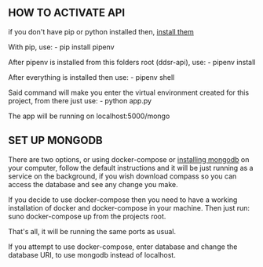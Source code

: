 ## HOW TO ACTIVATE API

if you don't have pip or python installed then, [install them](https://realpython.com/installing-python/)

With pip, use:
    - pip install pipenv

After pipenv is installed from this folders root (ddsr-api), use:
    - pipenv install

After everything is installed then use:
    - pipenv shell

Said command will make you enter the virtual environment created for this project, from there
just use:
    - python app.py

The app will be running on localhost:5000/mongo

## SET UP MONGODB

There are two options, or using docker-compose or [installing mongodb](https://www.mongodb.com/download-center/community) on your computer, follow the default instructions and it will be just
running as a service on the background, if you wish download compass so you can access the database
and see any change you make.

If you decide to use docker-compose then you need to have a working installation of docker and docker-compose in your machine. Then just run: suno docker-compose up from the projects root.

That's all, it will be running the same ports as usual.

If you attempt to use docker-compose, enter database and change the database URI, to
use mongodb instead of localhost.